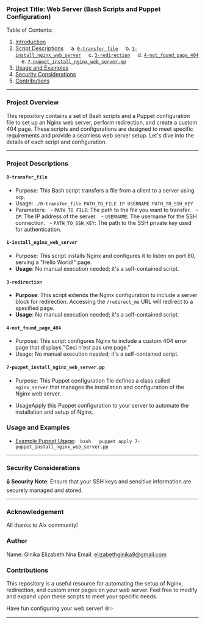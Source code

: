 ### Project Title: Web Server (Bash Scripts and Puppet Configuration) 

Table of Contents: 

1. [Introduction](#introduction)
2. [Script Descriptions](#script-descriptions)
    a. [`0-transfer_file`](#0-transfer_file)
    b. [`1-install_nginx_web_server`](#1-install_nginx_web_server)
    c. [`3-redirection`](#3-redirection)
    d. [`4-not_found_page_404`](#4-not_found_page_404)
    e. [`7-puppet_install_nginx_web_server.pp`](#7-puppet_install_nginx_web_serverpp)
3. [Usage and Examples](#usage-and-examples)
4. [Security Considerations](#security-considerations)
5. [Contributions](#contributions) 

--- 

### Project Overview 

This repository contains a set of Bash scripts and a Puppet configuration file to set up an Nginx web server, perform redirection, and create a custom 404 page. These scripts and configurations are designed to meet specific requirements and provide a seamless web server setup. Let's dive into the details of each script and configuration. 

--- 

### Project Descriptions 

#### `0-transfer_file` 

- Purpose: This Bash script transfers a file from a client to a server using `scp`.
- Usage: `./0-transfer_file PATH_TO_FILE IP USERNAME PATH_TO_SSH_KEY`
- Parameters:
  - `PATH_TO_FILE`: The path to the file you want to transfer.
  - `IP`: The IP address of the server.
  - `USERNAME`: The username for the SSH connection.
  - `PATH_TO_SSH_KEY`: The path to the SSH private key used for authentication. 

#### `1-install_nginx_web_server` 

- Purpose: This script installs Nginx and configures it to listen on port 80, serving a "Hello World!" page.
- **Usage**: No manual execution needed; it's a self-contained script. 

#### `3-redirection` 

- **Purpose**: This script extends the Nginx configuration to include a server block for redirection. Accessing the `/redirect_me` URL will redirect to a specified page.
- **Usage**: No manual execution needed; it's a self-contained script. 

#### `4-not_found_page_404` 

- Purpose: This script configures Nginx to include a custom 404 error page that displays "Ceci n'est pas une page."
- Usage: No manual execution needed; it's a self-contained script. 

#### `7-puppet_install_nginx_web_server.pp` 

- Purpose: This Puppet configuration file defines a class called `nginx_server` that manages the installation and configuration of the Nginx web server. 

- UsageApply this Puppet configuration to your server to automate the installation and setup of Nginx. 

### Usage and Examples 

- [Example Puppet Usage](#7-puppet_install_nginx_web_serverpp):
  ```bash
  puppet apply 7-puppet_install_nginx_web_server.pp
  ``` 

--- 

### Security Considerations 

🔒 **Security Note**: Ensure that your SSH keys and sensitive information are securely managed and stored. 

--- 

### Acknowledgement 
All thanks to Alx community! 

### Author 
Name: Ginika Elizabeth Nna
Email: elizabethginika9@gmail.com 

### Contributions 

This repository is a useful resource for automating the setup of Nginx, redirection, and custom error pages on your web server. Feel free to modify and expand upon these scripts to meet your specific needs. 

Have fun configuring your web server! 🌐✨ 

---
